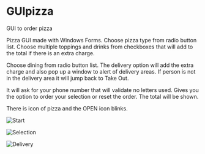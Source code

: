 # GUIpizza
GUI to order pizza

Pizza GUI made with Windows Forms. Choose pizza type from radio button list. Choose multiple toppings and drinks from checkboxes that will add to the total if there is an extra charge.

Choose dining from radio button list. The delivery option will add the extra charge and also pop up a window to alert of delivery areas. If person is not in the delivery area it will jump back to Take Out.

It will ask for your phone number that will validate no letters used. Gives you the option to order your selection or reset the order. The total will be shown.

There is icon of pizza and the OPEN icon blinks.

![Start](http://url/to/img.png)

![Selection](http://url/to/img.png)

![Delivery](http://url/to/img.png)
